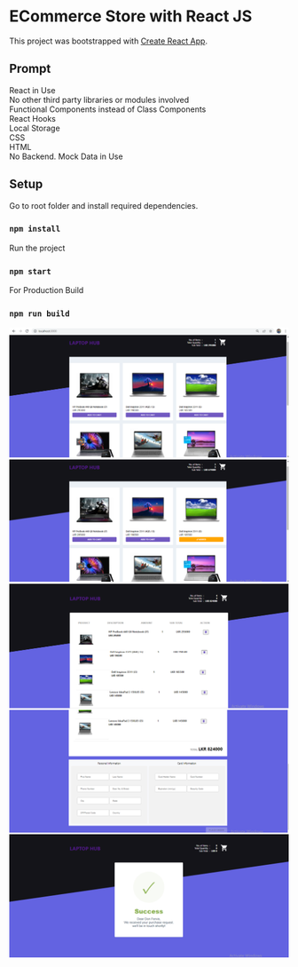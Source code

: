 # ECommerce Store with React JS

This project was bootstrapped with [Create React App](https://github.com/facebook/create-react-app).


## Prompt
React in Use  
No other third party libraries or modules involved  
Functional Components instead of Class Components  
React Hooks  
Local Storage  
CSS  
HTML  
No Backend. Mock Data in Use  


## Setup 
Go to root folder and install required dependencies.
### `npm install`

Run the project
### `npm start`

For Production Build
### `npm run build`

![Alt text](src/assets/screenshots/screenshot_1.png?raw=true "Optional Title")
![Alt text](src/assets/screenshots/screenshot_2.png?raw=true "Optional Title")
![Alt text](src/assets/screenshots/screenshot_3.png?raw=true "Optional Title")
![Alt text](src/assets/screenshots/screenshot_4.png?raw=true "Optional Title")
![Alt text](src/assets/screenshots/screenshot_5.png?raw=true "Optional Title")



